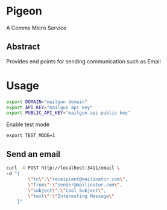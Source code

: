 # Pigeon
A Comms Micro Service
## Abstract
Provides end points for sending communication such as Email
# Usage
```bash
export DOMAIN="mailgun domain"
export API_KEY="mailgun api key"
export PUBLIC_API_KEY="mailgun api public key"
```
Enable test mode
```
export TEST_MODE=1
```

## Send an email
```bash
curl -X POST http://localhost:3411/email \
-d "{
        \"to\":\"receipient@mailinator.com\",
        \"from\":\"sender@mailinator.com\",
        \"subject\":\"Cool Subject\",
        \"text\":\"Interesting Message\"
    }"
```
